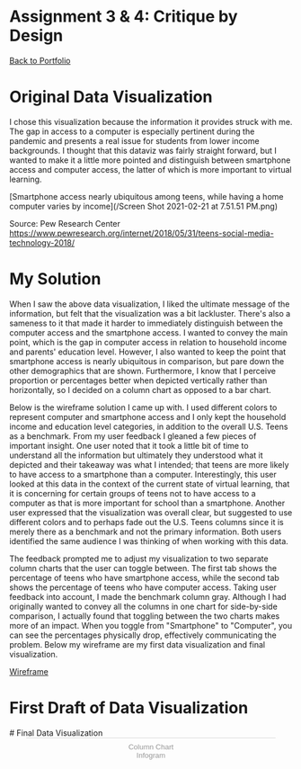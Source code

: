 # Assignment 3 & 4: Critique by Design 
[Back to Portfolio](/README.md)

# Original Data Visualization
I chose this visualization because the information it provides struck with me. The gap in access to a computer is especially pertinent during the pandemic and presents a real issue for students from lower income backgrounds. I thought that this dataviz was fairly straight forward, but I wanted to make it a little more pointed and distinguish between smartphone access and computer access, the latter of which is more important to virtual learning. 

[Smartphone access nearly ubiquitous among teens, while having a home computer varies by income](/Screen Shot 2021-02-21 at 7.51.51 PM.png)

Source: Pew Research Center https://www.pewresearch.org/internet/2018/05/31/teens-social-media-technology-2018/

# My Solution
When I saw the above data visualization, I liked the ultimate message of the information, but felt that the visualization was a bit lackluster. There's also a sameness to it that made it harder to immediately distinguish between the computer access and the smartphone access. I wanted to convey the main point, which is the gap in computer access in relation to household income and parents' education level. However, I also wanted to keep the point that smartphone access is nearly ubiquitous in comparison, but pare down the other demographics that are shown. Furthermore, I know that I perceive proportion or percentages better when depicted vertically rather than horizontally, so I decided on a column chart as opposed to a bar chart. 

Below is the wireframe solution I came up with. I used different colors to represent computer and smartphone access and I only kept the household income and education level categories, in addition to the overall U.S. Teens as a benchmark. From my user feedback I gleaned a few pieces of important insight. One user noted that it took a little bit of time to understand all the information but ultimately they understood what it depicted and their takeaway was what I intended; that teens are more likely to have access to a smartphone than a computer. Interestingly, this user looked at this data in the context of the current state of virtual learning, that it is concerning for certain groups of teens not to have access to a computer as that is more important for school than a smartphone. Another user expressed that the visualization was overall clear, but suggested to use different colors and to perhaps fade out the U.S. Teens columns since it is merely there as a benchmark and not the primary information. Both users identified the same audience I was thinking of when working with this data. 

The feedback prompted me to adjust my visualization to two separate column charts that the user can toggle between. The first tab shows the percentage of teens who have smartphone access, while the second tab shows the percentage of teens who have computer access. Taking user feedback into account, I made the benchmark column gray. Although I had originally wanted to convey all the columns in one chart for side-by-side comparison, I actually found that toggling between the two charts makes more of an impact. When you toggle from "Smartphone" to "Computer", you can see the percentages physically drop, effectively communicating the problem. Below my wireframe are my first data visualization and final visualization.

[Wireframe](/wireframe.jpg)

# First Draft of Data Visualization
<div class="flourish-embed flourish-chart" data-src="visualisation/5358302"><script src="https://public.flourish.studio/resources/embed.js"></script></div>
# Final Data Visualization
<div class="infogram-embed" data-id="ecf914e1-bf22-4a22-aa18-9b695129248d" data-type="interactive" data-title="Column Chart"></div><script>!function(e,i,n,s){var t="InfogramEmbeds",d=e.getElementsByTagName("script")[0];if(window[t]&&window[t].initialized)window[t].process&&window[t].process();else if(!e.getElementById(n)){var o=e.createElement("script");o.async=1,o.id=n,o.src="https://e.infogram.com/js/dist/embed-loader-min.js",d.parentNode.insertBefore(o,d)}}(document,0,"infogram-async");</script><div style="padding:8px 0;font-family:Arial!important;font-size:13px!important;line-height:15px!important;text-align:center;border-top:1px solid #dadada;margin:0 30px"><a href="https://infogram.com/ecf914e1-bf22-4a22-aa18-9b695129248d" style="color:#989898!important;text-decoration:none!important;" target="_blank">Column Chart</a><br><a href="https://infogram.com" style="color:#989898!important;text-decoration:none!important;" target="_blank" rel="nofollow">Infogram</a></div>
